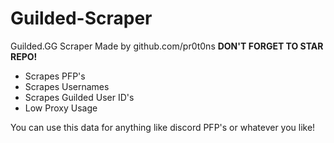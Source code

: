 # Guilded-Scraper
Guilded.GG Scraper Made by github.com/pr0t0ns
**DON'T FORGET TO STAR REPO!**
* Scrapes PFP's
* Scrapes Usernames
* Scrapes Guilded User ID's
* Low Proxy Usage

You can use this data for anything like discord PFP's or whatever you like!
